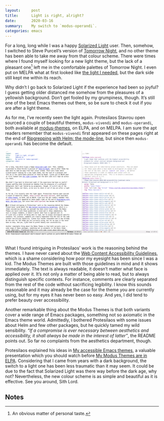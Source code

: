 ```yaml
---
layout:     post
title:      Light is right, alright?
date:       2020-03-16
summary:    My switch to `modus-operandi`.
categories: emacs
---
```


For a long, long while I was a happy [Solarized Light](https://github.com/bbatsov/solarized-emacs) user. Then, somehow,
I switched to Steve Purcell’s version of [Tomorrow Night](https://github.com/purcell/color-theme-sanityinc-tomorrow), and no other theme has
been able to take me away from that colour scheme. There were times where
I found myself looking for a new light theme, but the lack of a pleasant one[^1]
left me in the comfortable palettes of Tomorrow Night. I even put on MELPA what
at first looked like [the light I needed](https://github.com/manuel-uberti/doneburn-theme), but the dark side still kept me within
its reach.

Why didn’t I go back to Solarized Light if the experience had been so joyful?
I guess getting older distanced me somehow from the pleasures of a yellowish
background. Don’t get fooled by my grumpiness, though. It’s still one of the
best Emacs themes out there, so be sure to check it out if you are after a light
theme.

As for me, I’ve recently seen the light again. Protesilaos Stavrou open sourced
a couple of beautiful themes, `modus-vivendi` and `modus-operandi`, both available
at [modus-themes](https://gitlab.com/protesilaos/modus-themes), on ELPA, and on MELPA. I am sure the apt readers remember that
`modus-vivendi` first appeared on these pages right at the end of [Ripgrepping with
Helm: the mode-line](https://www.manueluberti.eu/emacs/2020/03/01/helm-ripgrep-mode-line/), but since then `modus-operandi` has become the default.

<div style="text-align: center; padding-bottom: 15px">
    <a href="https://raw.githubusercontent.com/manuel-uberti/manuel-uberti.github.io/master/images/modus-operandi.png" 
       target="_blank">
      <img src="/images/modus-operandi.png">
    </a>
</div>

What I found intriguing in Protesilaos’ work is the reasoning behind the themes.
I have never cared about the [Web Content Accessibility Guidelines](https://www.w3.org/WAI/standards-guidelines/wcag/), which is a
shame considering how poor my eyesight has been since I was a kid. The Modus
Themes are built with those guidelines in mind and it shows immediately. The
text is always readable, it doesn’t matter what face is applied over it.
It’s not only a matter of being able to read, but to always distinguish specific
contexts. For instance, comments are clearly separated from the rest of the code
without sacrificing legibility. I know this sounds reasonable and it may already
be the case for the theme you are currently using, but for my eyes it has never
been so easy. And yes, I did tend to prefer beauty over accessibility.

Another remarkable thing about the Modus Themes is that both variants cover a
wide range of Emacs packages, something not so axiomatic in the Emacs theme
world. Admittedly, I bothered Protesilaos with some issues about Helm and few
other packages, but he quickly tamed my wild sensibility. *“If a compromise is
ever necessary between aesthetics and accessibility, it shall always be made in
the interest of latter”*, the README points out. So far no complaints from the
aesthetics department, though.

Protesilaos explained his ideas in [My accessible Emacs themes](https://www.youtube.com/watch?v=gz8yifu6pGo), a valuable
presentation which you should watch before [My Modus Themes are in ELPA](https://www.youtube.com/watch?v=TIUXYDaq9AY).
Considering that I came from years with a dark background, the switch to a light
one has been less traumatic than it may seem. It could be due to the fact that
Solarized Light was there way before the dark age, why not? Nevertheless, the
new colour scheme is as simple and beautiful as it is effective. See you around,
Sith Lord.

## Notes ##

[^1]: An obvious matter of personal taste.
